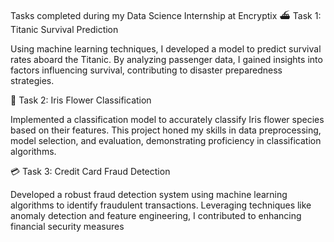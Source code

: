 Tasks completed during my Data Science Internship at Encryptix
⛴️ Task 1: Titanic Survival Prediction

Using machine learning techniques, I developed a model to predict survival rates aboard the Titanic. By analyzing passenger data, I gained insights into factors influencing survival, contributing to disaster preparedness strategies.

🌺 Task 2: Iris Flower Classification

Implemented a classification model to accurately classify Iris flower species based on their features. This project honed my skills in data preprocessing, model selection, and evaluation, demonstrating proficiency in classification algorithms.

💳 Task 3: Credit Card Fraud Detection

Developed a robust fraud detection system using machine learning algorithms to identify fraudulent transactions. Leveraging techniques like anomaly detection and feature engineering, I contributed to enhancing financial security measures
